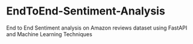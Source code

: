 # EndToEnd-Sentiment-Analysis
End to End Sentiment analysis on Amazon reviews dataset using FastAPI and Machine Learning Techniques
